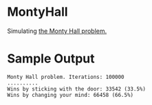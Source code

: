 # MontyHall

Simulating [the Monty Hall problem.](https://en.wikipedia.org/wiki/Monty_Hall_problem)

# Sample Output
```
Monty Hall problem. Iterations: 100000
..........
Wins by sticking with the door: 33542 (33.5%)
Wins by changing your mind: 66458 (66.5%)
```
